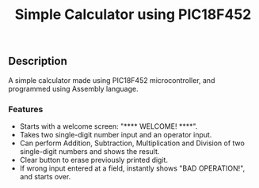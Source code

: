 <h1 align="center">Simple Calculator using PIC18F452</h1>
<br>

## Description
A simple calculator made using PIC18F452 microcontroller, and programmed using Assembly language.



### Features
* Starts with a welcome screen: "**** WELCOME! ****".
* Takes two single-digit number input and an operator input.
* Can perform Addition, Subtraction, Multiplication and Division of two single-digit numbers and shows the result.
* Clear button to erase previously printed digit.
* If wrong input entered at a field, instantly shows "BAD OPERATION!", and starts over.

<br>
